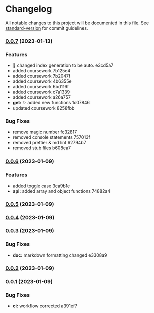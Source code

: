 # Changelog

All notable changes to this project will be documented in this file. See [standard-version](https://github.com/conventional-changelog/standard-version) for commit guidelines.

### [0.0.7](///compare/v0.0.6...v0.0.7) (2023-01-13)


### Features

* :construction: changed index generation to be auto. e3cd5a7
* added coursework 7b125e4
* added coursework 7b2047f
* added coursework 4b6355e
* added coursework 6bd116f
* added coursework c7a1339
* added coursework a26a757
* **get:** :sparkles: added new functions 1c07846
* updated coursework 8258fbb


### Bug Fixes

* remove magic number fc32817
* removed console statements 757013f
* removed prettier & md lint 62794b7
* removed stub files b608ea7

### [0.0.6](///compare/v0.0.5...v0.0.6) (2023-01-09)

### Features

- added toggle case 3ca9b1e
- **api:** added array and object functions 74882a4

### [0.0.5](///compare/v0.0.4...v0.0.5) (2023-01-09)

### [0.0.4](///compare/v0.0.3...v0.0.4) (2023-01-09)

### [0.0.3](///compare/v0.0.2...v0.0.3) (2023-01-09)

### Bug Fixes

- **doc:** markdown formatting changed e3308a9

### [0.0.2](///compare/v0.0.1...v0.0.2) (2023-01-09)

### 0.0.1 (2023-01-09)

### Bug Fixes

- **ci:** workflow corrected a391ef7
